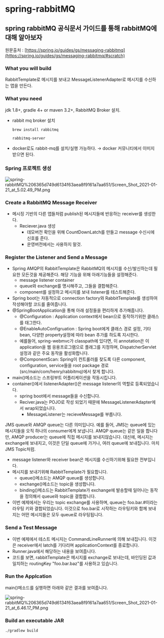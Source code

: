 # spring-rabbitMQ

## spring rabbitMQ 공식문서 가이드를 통해 rabbitMQ에 대해 알아보자

원문출처 : [https://spring.io/guides/gs/messaging-rabbitmq](https://spring.io/guides/gs/messaging-rabbitmq/#scratch)

### What you will build

RabbitTemplate로 메시지를 보내고 MessageListenerAdapter로 메시지를 수신하는 앱을 만든다.

### What you need

jdk 1.8+,  gradle 4+ or maven 3.2+, RabbitMQ Broker 설치.

- rabbit mq broker 설치

    ```bash
    brew install rabbitmq

    rabbitmq-server
    ```

- docker로도 rabbit-mq를 설치/실행 가능하다. → docker 커뮤니티에서 이미지 받으면 된다.

### Spring 프로젝트 생성

![spring-rabbitMQ%206365d749d6134f63aea8f9161a7aa651/Screen_Shot_2021-01-21_at_5.02.49_PM.png](https://user-images.githubusercontent.com/37807838/105333684-58e0d700-5c19-11eb-927c-67dfac398f59.png)

### Create a RabbitMQ Message Receiver

- 메시징 기반의 다른 앱들처럼 publish된 메시지들에 반응하는 receiver를 생성한다.
    - Reciever.java 생성
        - 데모버전 확인을 위해 CountDownLatch를 만들고 message 수신시에 신호를 준다.
        - 운영버전에서는 사용하지 말것.

### Register the Listener and Send a Message

- Spring AMQP의 RabbitTemplate은 RabbitMQ의 메시지를 수신/발신하는데 필요한 모든것을 제공해준다. 해당 기능을 위해 아래기능들을 설정해준다.
    - message listener container
    - queue와 exchange를 명시해주고, 그들을 결합해준다.
    - component를 설정하고  메시지를 보내 listener를 테스트해준다.
- Spring boot는 자동적으로 connection factory와 RabbitTemplate를 생성하여 작성해야할 코드를 줄여줍니다.
- @SpringBootApplication을 통해 아래 설정들을 편리하게 추가해줍니다.
    - @Configuration :  Application context에서 bean으로 동작하기위한 클래스를 태그한다.
    - @EnableAutoConfigruation : Spring boot에게 클래스 경로 설정, 기타 bean, 다양한 property설정에 따라 bean 추가를 하도록 지시한다.
    - 예를들어, spring-webmvc가 classpath에 있다면, 이 annotation은 이 application을 웹 응용프로그램으로 플래그를 지정하며, DispatcherServlet 설정과 같은 주요 동작을 활성화합니다.
    - @ComponentScan: Spring이 컨트롤러를 찾도록 다른 component, configuration, service들을 root package 경로(src/main/com/henry/rabbitmq)에서 찾게 합니다.
- main()메소드는 스프링부트 어플리케이션을 작동시킵니다.
- container()에서  listenerAdapter()은 message listener의 역할로 등록되었습니다.
    - spring boot에서 message들을 수신합니다.
    - Reciver.java는 POJO로 작성 되었기 때문에 MessageListenerAdapter에서 wrap되었습니다.
        - MessageListener는 recieveMessage를 부릅니다.

JMS queue와 AMQP queue는 다른 의미입니다. 예를 들어, JMS는 queue에 있는 메시지들을 오직 하나의 consumer에게 보냅니다. AMQP queue는 같은 일을 합니다만, AMQP producer는 queue에 직접 메시지를 보내지않습니다. 대신에, 메시지는 exchange에 보내지고, 이것은 단일 queue에 가거나,  여러 queue에 보내집니다. 마치 JMS Topic처럼.

- message listener와 receiver bean은 메시지를 수신하기위해 필요한 전부입니다.
- 메시지를 보내기위해 RabbitTemplate가 필요합니다.
    - queue()메소드는 AMQP queue를 생성합니다.
    - exchange()메소드는 topic을 생성합니다.
    - binding()메소드는 RabbitTemplate가 exchange에 발송할때 일어나는 동작을 정의해서 queue와 topic을 결합합니다.
- 이번 예제에서는 우리는 topic exchange를 사용하며, queue는 foo.bar.#이라는 라우팅 키와 결합되었습니다. 이것으로 foo.bar로 시작하는 라우팅키와 함께 보내지는 어떤 메시지들은 모두 queue로 라우팅됩니다.

### Send a Test Message

- 이번 예제에서 테스트 메시지는 CommandLineRunner에 의해 보내집니다. 이것은 receiver에서 latch를 기다리며 applicationContext를 종료합니다.
- Runner.java에서 해당하는 내용을 보여줍니다.
- 코드를 보면, rabbitTemplate은 메시지를 exchange로 보내는데, 바인딩된 값과 일치하는 routingKey "foo.bar.baz"를 사용하고 있습니다.

### Run the Applcation

main()메소드를 실행하면 아래와 같은 결과를 보여줍니다.

![spring-rabbitMQ%206365d749d6134f63aea8f9161a7aa651/Screen_Shot_2021-01-21_at_6.46.17_PM.png](https://user-images.githubusercontent.com/37807838/105333787-7746d280-5c19-11eb-8e60-24ee3b1d3f91.png)

### Build an executable JAR

```bash
./gradlew build
```